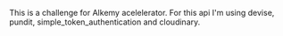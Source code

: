 This is a challenge for Alkemy acelelerator. For this api I'm using devise, pundit, simple_token_authentication and cloudinary.
